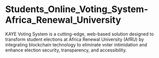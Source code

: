 # Students_Online_Voting_System-Africa_Renewal_University
KAYE Voting System is a cutting-edge, web-based solution designed to transform student elections at Africa Renewal University (AfRU) by integrating blockchain technology to eliminate voter intimidation and enhance election security, transparency, and accessibility.
